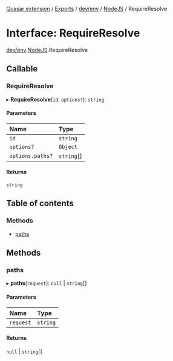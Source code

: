[Quasar extension](../index.md) / [Exports](../modules.md) / [dev/env](../modules/dev_env.md) / [NodeJS](../modules/dev_env.NodeJS.md) / RequireResolve

# Interface: RequireResolve

[dev/env](../modules/dev_env.md).[NodeJS](../modules/dev_env.NodeJS.md).RequireResolve

## Callable

### RequireResolve

▸ **RequireResolve**(`id`, `options?`): `string`

#### Parameters

| Name | Type |
| :------ | :------ |
| `id` | `string` |
| `options?` | `Object` |
| `options.paths?` | `string`[] |

#### Returns

`string`

## Table of contents

### Methods

- [paths](dev_env.NodeJS.RequireResolve.md#paths)

## Methods

### paths

▸ **paths**(`request`): ``null`` \| `string`[]

#### Parameters

| Name | Type |
| :------ | :------ |
| `request` | `string` |

#### Returns

``null`` \| `string`[]
